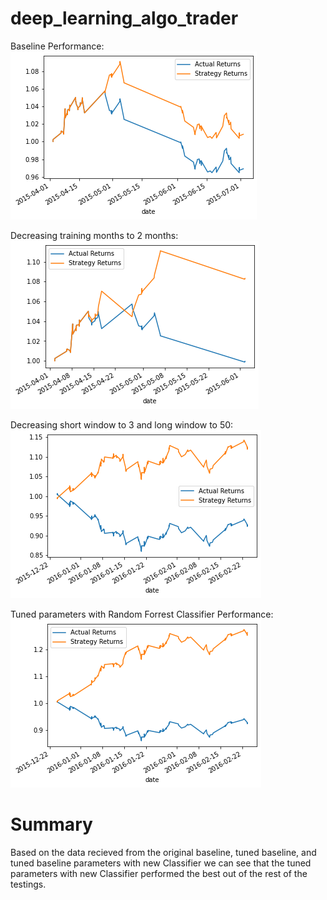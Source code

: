 # deep_learning_algo_trader

Baseline Performance:
![markdown_image](Plot_Results/baseline.png)

Decreasing training months to 2 months:
![markdown_image](Plot_Results/training_months_decreased.png)

Decreasing short window to 3 and long window to 50:
![markdown_image](Plot_Results/decreasing_short_and_long_window.png)

Tuned parameters with Random Forrest Classifier Performance:
![markdown_image](Plot_Results/random_classifier.png)

# Summary

Based on the data recieved from the original baseline, tuned baseline, and tuned baseline parameters with new Classifier we can see that the tuned parameters with new Classifier performed the best out of the rest of the testings.